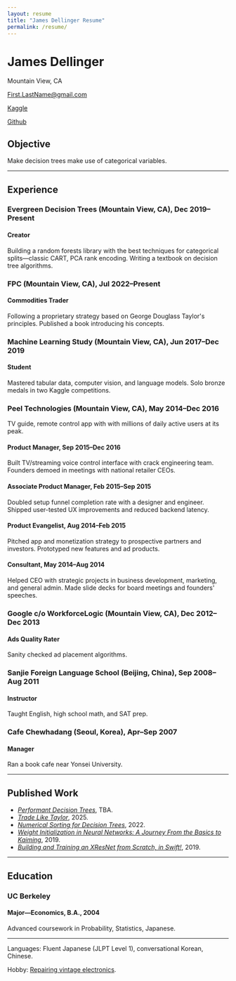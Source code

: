 ```yaml
---
layout: resume
title: "James Dellinger Resume"
permalink: /resume/
---
```


# James Dellinger
Mountain View, CA

First.LastName@gmail.com

[Kaggle](https://www.kaggle.com/jamesdellinger)

[Github](https://github.com/jamesdellinger)

## Objective
Make decision trees make use of categorical variables. 

---

## Experience
### Evergreen Decision Trees (Mountain View, CA), Dec 2019–Present
#### Creator
Building a random forests library with the best techniques for categorical splits—classic CART, PCA rank encoding. Writing a textbook on decision tree algorithms.

### FPC (Mountain View, CA), Jul 2022–Present
#### Commodities Trader
Following a proprietary strategy based on George Douglass Taylor's principles. Published a book introducing his concepts.

### Machine Learning Study (Mountain View, CA), Jun 2017–Dec 2019
#### Student
Mastered tabular data, computer vision, and language models. Solo bronze medals in two Kaggle competitions.

### Peel Technologies (Mountain View, CA), May 2014–Dec 2016
TV guide, remote control app with with millions of daily active users at its peak.

#### Product Manager, Sep 2015–Dec 2016
Built TV/streaming voice control interface with crack engineering team. Founders demoed in meetings with national retailer CEOs.

#### Associate Product Manager, Feb 2015–Sep 2015
Doubled setup funnel completion rate with a designer and engineer. Shipped user-tested UX improvements and reduced backend latency.

#### Product Evangelist, Aug 2014–Feb 2015
Pitched app and monetization strategy to prospective partners and investors. Prototyped new features and ad products.

#### Consultant, May 2014–Aug 2014
Helped CEO with strategic projects in business development, marketing, and general admin. Made slide decks for board meetings and founders' speeches.

### Google c/o WorkforceLogic (Mountain View, CA), Dec 2012–Dec 2013
#### Ads Quality Rater
Sanity checked ad placement algorithms.

### Sanjie Foreign Language School (Beijing, China), Sep 2008–Aug 2011
#### Instructor
Taught English, high school math, and SAT prep.

### Cafe Chewhadang (Seoul, Korea), Apr–Sep 2007
#### Manager
Ran a book cafe near Yonsei University.

---

## Published Work
* [*Performant Decision Trees*](https://github.com/jamesdellinger/recent-work/blob/main/dt_book_excerpt.ipynb), TBA.
* [*Trade Like Taylor*](https://www.amazon.com/Trade-Like-Taylor-Douglass-Short-Term/dp/B0DWPR9FS9/), 2025.
* [*Numerical Sorting for Decision Trees*](https://github.com/jamesdellinger/recent-work/blob/main/numerical_sorting_speed_experiments.ipynb), 2022.
* [*Weight Initialization in Neural Networks: A Journey From the Basics to Kaiming*](https://medium.com/data-science/weight-initialization-in-neural-networks-a-journey-from-the-basics-to-kaiming-954fb9b47c79), 2019.
* [*Building and Training an XResNet from Scratch, in Swift!*](https://github.com/jamesdellinger/fastai_deep_learning_course_part2_v3/blob/master/13_swift_resnet_pipeline_s4tf_v04_my_reimplementation.ipynb), 2019.

---

## Education
### UC Berkeley
#### Major—Economics, B.A., 2004
Advanced coursework in Probability, Statistics, Japanese.

---

Languages: Fluent Japanese (JLPT Level 1), conversational Korean, Chinese.

Hobby: [Repairing vintage electronics](https://github.com/jamesdellinger/recent-work/blob/main/duo.ipynb).